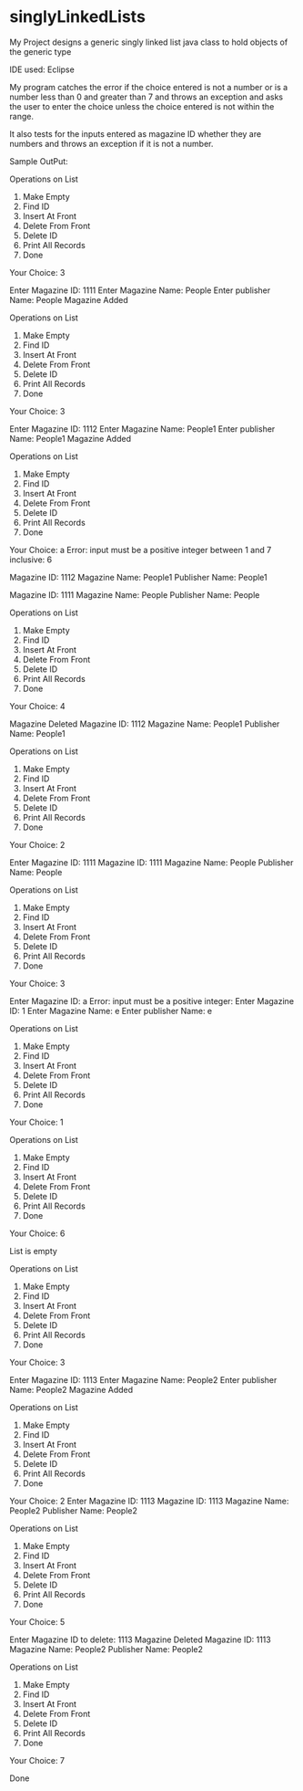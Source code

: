# singlyLinkedLists

My Project designs a generic singly linked list java class to hold objects of the generic type <Anytype>

IDE used: Eclipse

My program catches the error if the choice entered is not a number or is a number less than 0 and greater than 7 and throws an exception and asks the user to enter the choice unless the choice entered is not within the range.

It also tests for the inputs entered as magazine ID whether they are numbers and throws an exception if it is not a number.

Sample OutPut:

Operations on List
1. Make Empty
2. Find ID
3. Insert At Front
4. Delete From Front
5. Delete ID
6. Print All Records
7. Done

Your Choice: 3

Enter Magazine ID: 1111
Enter Magazine Name: People 
Enter publisher Name: People
Magazine Added

Operations on List
1. Make Empty
2. Find ID
3. Insert At Front
4. Delete From Front
5. Delete ID
6. Print All Records
7. Done

Your Choice: 3

Enter Magazine ID: 1112
Enter Magazine Name: People1
Enter publisher Name: People1
Magazine Added

Operations on List
1. Make Empty
2. Find ID
3. Insert At Front
4. Delete From Front
5. Delete ID
6. Print All Records
7. Done

Your Choice: a
Error: input must be a positive integer between 1 and 7 inclusive: 6

Magazine ID: 1112
Magazine Name: People1
Publisher Name: People1

Magazine ID: 1111
Magazine Name: People 
Publisher Name: People

Operations on List
1. Make Empty
2. Find ID
3. Insert At Front
4. Delete From Front
5. Delete ID
6. Print All Records
7. Done

Your Choice: 4

Magazine Deleted
Magazine ID: 1112
Magazine Name: People1
Publisher Name: People1

Operations on List
1. Make Empty
2. Find ID
3. Insert At Front
4. Delete From Front
5. Delete ID
6. Print All Records
7. Done

Your Choice: 2

Enter Magazine ID: 1111
Magazine ID: 1111
Magazine Name: People 
Publisher Name: People


Operations on List
1. Make Empty
2. Find ID
3. Insert At Front
4. Delete From Front
5. Delete ID
6. Print All Records
7. Done

Your Choice: 3

Enter Magazine ID: a
Error: input must be a positive integer: 
 Enter Magazine ID: 1
Enter Magazine Name: e
Enter publisher Name: e

Operations on List
1. Make Empty
2. Find ID
3. Insert At Front
4. Delete From Front
5. Delete ID
6. Print All Records
7. Done

Your Choice: 1

Operations on List
1. Make Empty
2. Find ID
3. Insert At Front
4. Delete From Front
5. Delete ID
6. Print All Records
7. Done

Your Choice: 6

List is empty

Operations on List
1. Make Empty
2. Find ID
3. Insert At Front
4. Delete From Front
5. Delete ID
6. Print All Records
7. Done

Your Choice: 3

Enter Magazine ID: 1113
Enter Magazine Name: People2
Enter publisher Name: People2
Magazine Added

Operations on List
1. Make Empty
2. Find ID
3. Insert At Front
4. Delete From Front
5. Delete ID
6. Print All Records
7. Done

Your Choice: 2
Enter Magazine ID: 1113
Magazine ID: 1113
Magazine Name: People2
Publisher Name: People2

Operations on List
1. Make Empty
2. Find ID
3. Insert At Front
4. Delete From Front
5. Delete ID
6. Print All Records
7. Done

Your Choice: 5

Enter Magazine ID to delete: 1113
Magazine Deleted
Magazine ID: 1113
Magazine Name: People2
Publisher Name: People2

Operations on List
1. Make Empty
2. Find ID
3. Insert At Front
4. Delete From Front
5. Delete ID
6. Print All Records
7. Done

Your Choice: 7

Done
